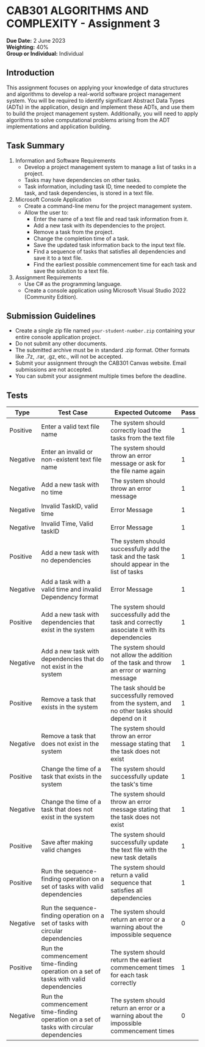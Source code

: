 # CAB301 ALGORITHMS AND COMPLEXITY - Assignment 3

**Due Date:** 2 June 2023  
**Weighting:** 40%  
**Group or Individual:** Individual

## Introduction
This assignment focuses on applying your knowledge of data structures and algorithms to develop a real-world software project management system. You will be required to identify significant Abstract Data Types (ADTs) in the application, design and implement these ADTs, and use them to build the project management system. Additionally, you will need to apply algorithms to solve computational problems arising from the ADT implementations and application building.

## Task Summary
1. Information and Software Requirements
   - Develop a project management system to manage a list of tasks in a project.
   - Tasks may have dependencies on other tasks.
   - Task information, including task ID, time needed to complete the task, and task dependencies, is stored in a text file.
2. Microsoft Console Application
   - Create a command-line menu for the project management system.
   - Allow the user to:
     - Enter the name of a text file and read task information from it.
     - Add a new task with its dependencies to the project.
     - Remove a task from the project.
     - Change the completion time of a task.
     - Save the updated task information back to the input text file.
     - Find a sequence of tasks that satisfies all dependencies and save it to a text file.
     - Find the earliest possible commencement time for each task and save the solution to a text file.
3. Assignment Requirements
   - Use C# as the programming language.
   - Create a console application using Microsoft Visual Studio 2022 (Community Edition).

## Submission Guidelines
- Create a single zip file named `your-student-number.zip` containing your entire console application project.
- Do not submit any other documents.
- The submitted archive must be in standard .zip format. Other formats like .7z, .rar, .gz, etc., will not be accepted.
- Submit your assignment through the CAB301 Canvas website. Email submissions are not accepted.
- You can submit your assignment multiple times before the deadline.

## Tests
| Type     | Test Case                                                            | Expected Outcome                                                                                    | Pass |
|----------|----------------------------------------------------------------------|----------------------------------------------------------------------------------------------------|------|
| Positive | Enter a valid text file name                                         | The system should correctly load the tasks from the text file                                      | 1    |
| Negative | Enter an invalid or non-existent text file name                      | The system should throw an error message or ask for the file name again                           | 1    |
| Negative | Add a new task with no time                                          | The system should throw an error message                                                          | 1    |
| Negative | Invalid TaskID, valid time                                           | Error Message                                                                                      | 1    |
| Negative | Invalid Time, Valid taskID                                           | Error Message                                                                                      | 1    |
| Positive | Add a new task with no dependencies                                  | The system should successfully add the task and the task should appear in the list of tasks        | 1    |
| Negative | Add a task with a valid time and invalid Dependency format            | Error Message                                                                                      | 1    |
| Positive | Add a new task with dependencies that exist in the system             | The system should successfully add the task and correctly associate it with its dependencies       | 1    |
| Negative | Add a new task with dependencies that do not exist in the system      | The system should not allow the addition of the task and throw an error or warning message         | 1    |
| Positive | Remove a task that exists in the system                               | The task should be successfully removed from the system, and no other tasks should depend on it    | 1    |
| Negative | Remove a task that does not exist in the system                        | The system should throw an error message stating that the task does not exist                       | 1    |
| Positive | Change the time of a task that exists in the system                    | The system should successfully update the task's time                                              | 1    |
| Negative | Change the time of a task that does not exist in the system             | The system should throw an error message stating that the task does not exist                       | 1    |
| Positive | Save after making valid changes                                       | The system should successfully update the text file with the new task details                      | 1    |
| Positive | Run the sequence-finding operation on a set of tasks with valid dependencies           | The system should return a valid sequence that satisfies all dependencies                        | 1    |
| Negative | Run the sequence-finding operation on a set of tasks with circular dependencies       | The system should return an error or a warning about the impossible sequence                     | 0    |
| Positive | Run the commencement time-finding operation on a set of tasks with valid dependencies  | The system should return the earliest commencement times for each task correctly                  | 1    |
| Negative | Run the commencement time-finding operation on a set of tasks with circular dependencies  | The system should return an error or a warning about the impossible commencement times            | 0    |
